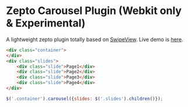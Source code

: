 # Zepto Carousel Plugin (Webkit only & Experimental)

A lightweight zepto plugin totally based on [SwipeView](https://github.com/cubiq/SwipeView). Live demo is [here](http://etanxing.github.com/).

``` html
<div class="container">
</div>
<div class="slides">
    <div class="slide">Page1</div>
    <div class="slide">Page2</div>
    <div class="slide">Page3</div>
    <div class="slide">Page4</div>
</div>
```

``` javascript
$('.container').carousel({slides: $('.slides').children()});
```